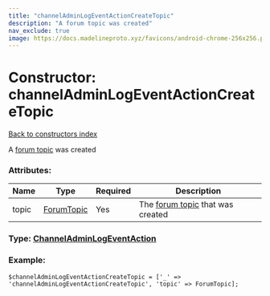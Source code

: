 ```yaml
---
title: "channelAdminLogEventActionCreateTopic"
description: "A forum topic was created"
nav_exclude: true
image: https://docs.madelineproto.xyz/favicons/android-chrome-256x256.png
---
```

# Constructor: channelAdminLogEventActionCreateTopic  
[Back to constructors index](/API_docs/constructors/index.html)



A [forum topic](https://core.telegram.org/api/forum#forum-topics) was created

### Attributes:

| Name     |    Type       | Required | Description |
|----------|---------------|----------|-------------|
|topic|[ForumTopic](/API_docs/types/ForumTopic.html) | Yes|The [forum topic](https://core.telegram.org/api/forum#forum-topics) that was created|



### Type: [ChannelAdminLogEventAction](/API_docs/types/ChannelAdminLogEventAction.html)


### Example:

```
$channelAdminLogEventActionCreateTopic = ['_' => 'channelAdminLogEventActionCreateTopic', 'topic' => ForumTopic];
```  
